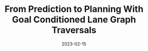 ---
title: "From Prediction to Planning With Goal Conditioned Lane Graph Traversals"
collection: publications
permalink: /publication/2023-itsc
excerpt: 'The field of motion prediction for automated driving has seen tremendous progress recently, bearing ever-more mighty neural network architectures. Leveraging these powerful models bears great potential for the closely related planning task. In this letter we propose a novel goal-conditioning method and show its potential to transform a state-of-the-art prediction model into a goal-directed planner. Our key insight is that conditioning prediction on a navigation goal at the behaviour level outperforms other widely adopted methods, with the additional benefit of increased model interpretability. We train our model on a large open-source dataset and show promising performance in a comprehensive benchmark.'
date: 2023-02-15
venue: 'preprint on arxiv.org'
paperurl: 'https://arxiv.org/abs/2302.07753'
citation: 'Hallgarten, M., Stoll, M., & Zell, A. (2023). From Prediction to Planning With Goal Conditioned Lane Graph Traversals. arXiv preprint arXiv:2302.07753.'
---